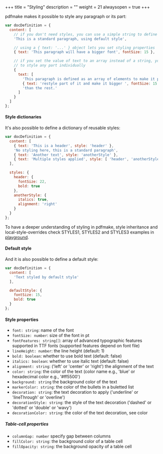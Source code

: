 +++
title = "Styling"
description = ""
weight = 21
alwaysopen = true
+++

pdfmake makes it possible to style any paragraph or its part:

```js
var docDefinition = {
  content: [
    // if you don't need styles, you can use a simple string to define a paragraph
    'This is a standard paragraph, using default style',

    // using a { text: '...' } object lets you set styling properties
    { text: 'This paragraph will have a bigger font', fontSize: 15 },

    // if you set the value of text to an array instead of a string, you'll be able
    // to style any part individually
    {
      text: [
        'This paragraph is defined as an array of elements to make it possible to ',
        { text: 'restyle part of it and make it bigger ', fontSize: 15 },
        'than the rest.'
      ]
    }
  ]
};
```

#### Style dictionaries
It's also possible to define a dictionary of reusable styles:

```js
var docDefinition = {
  content: [
    { text: 'This is a header', style: 'header' },
    'No styling here, this is a standard paragraph',
    { text: 'Another text', style: 'anotherStyle' },
    { text: 'Multiple styles applied', style: [ 'header', 'anotherStyle' ] }
  ],

  styles: {
    header: {
      fontSize: 22,
      bold: true
    },
    anotherStyle: {
      italics: true,
      alignment: 'right'
    }
  }
};
```

To have a deeper understanding of styling in pdfmake, style inheritance and local-style-overrides check STYLES1, STYLES2 and STYLES3 examples in [playground](http://pdfmake.org/playground.html).

#### Default style

And it is also possible to define a default style:

```js
var docDefinition = {
  content: [
    'Text styled by default style'
  ],

  defaultStyle: {
    fontSize: 15,
    bold: true
  }
};
```

#### Style properties

* `font: string`: name of the font
* `fontSize: number`: size of the font in pt
* `fontFeatures: string[]`: array of advanced typographic features supported in TTF fonts (supported features depend on font file)
* `lineHeight: number`: the line height (default: 1)
* `bold: boolean`: whether to use bold text (default: false)
* `italics: boolean`: whether to use italic text (default: false)
* `alignment: string`: ('left' or 'center' or 'right') the alignment of the text
* `color: string`: the color of the text (color name e.g., 'blue' or hexadecimal color e.g., '#ff5500')
* `background: string` the background color of the text
* `markerColor: string`: the color of the bullets in a buletted list
* `decoration: string`: the text decoration to apply ('underline' or 'lineThrough' or 'overline')
* `decorationStyle: string`: the style of the text decoration ('dashed' or 'dotted' or 'double' or 'wavy')
* `decorationColor: string`: the color of the text decoration, see color

##### Table-cell properties

* `columnGap: number` specify gap between columns
* `fillColor: string`: the background color of a table cell
* `fillOpacity: string`: the background opacity of a table cell
